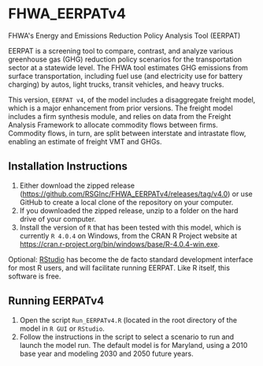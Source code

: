 # FHWA_EERPATv4
FHWA's Energy and Emissions Reduction Policy Analysis Tool (EERPAT)

EERPAT is a screening tool to compare, contrast, and analyze various greenhouse gas (GHG) reduction policy scenarios for the transportation sector at a statewide level. The FHWA tool estimates GHG emissions from surface transportation, including fuel use (and electricity use for battery charging) by autos, light trucks, transit vehicles, and heavy trucks.

This version, ```EERPAT v4```, of the model includes a disaggregate freight model, which is a major enhancement from prior versions. The freight model includes a firm synthesis module, and relies on data from the Freight Analysis Framework to allocate commodity flows between firms. Commodity flows, in turn, are split between interstate and intrastate flow, enabling an estimate of freight VMT and GHGs.

## Installation Instructions

1. Either download the zipped release (https://github.com/RSGInc/FHWA_EERPATv4/releases/tag/v4.0) or use GitHub to create a local clone of the repository on your computer.
2. If you downloaded the zipped release, unzip to a folder on the hard drive of your computer.
3. Install the version of ```R``` that has been tested with this model, which is currently ```R 4.0.4``` on Windows, from the CRAN R Project website at https://cran.r-project.org/bin/windows/base/R-4.0.4-win.exe.

Optional: [RStudio](https://rstudio.com/) has become the de facto standard development interface for most R users, and will facilitate running EERPAT. Like R itself, this software is free.

## Running EERPATv4

1. Open the script ```Run_EERPATv4.R``` (located in the root directory of the model in ```R GUI``` or ```RStudio```.
2. Follow the instructions in the script to select a scenario to run and launch the model run. The default model is for Maryland, using a 2010 base year and modeling 2030 and 2050 future years.
